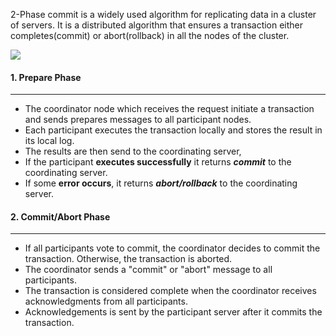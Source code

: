 
2-Phase commit is a widely used algorithm for replicating data in a cluster of servers. It is a distributed algorithm that ensures a transaction either completes(commit) or abort(rollback) in all the nodes of the cluster.

![](https://miro.medium.com/v2/resize:fit:320/0*FBQPiHKMRmrPE_mc.png)


####  1. Prepare Phase
---
- The coordinator node which receives the request initiate a transaction and sends prepares messages to all participant nodes.
- Each participant executes the transaction locally and stores the result in its local log.
- The results are then send to the coordinating server, 
- If the participant **executes successfully** it returns ***commit*** to the coordinating server.
- If some **error occurs**, it returns ***abort/rollback*** to the coordinating server.

#### 2. Commit/Abort Phase
---
- If all participants vote to commit, the coordinator decides to commit the transaction. Otherwise, the transaction is aborted.
- The coordinator sends a "commit" or "abort" message to all participants.
- The transaction is considered complete when the coordinator receives acknowledgments from all participants.
- Acknowledgements is sent by the participant server after it commits the transaction.